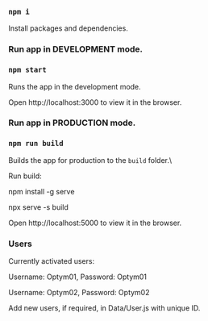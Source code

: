 ### `npm i`

Install packages and dependencies.


### Run app in DEVELOPMENT mode.

### `npm start`

Runs the app in the development mode.

Open http://localhost:3000 to view it in the browser.

### Run app in PRODUCTION mode.

### `npm run build`

Builds the app for production to the `build` folder.\

Run build:

npm install -g serve

npx serve -s build

Open http://localhost:5000 to view it in the browser.

### Users

Currently activated users:

Username: Optym01, Password: Optym01

Username: Optym02, Password: Optym02

Add new users, if required, in Data/User.js with unique ID.
